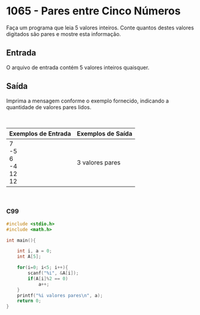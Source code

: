 1065 - Pares entre Cinco Números
================================

Faça um programa que leia 5 valores inteiros. Conte quantos destes valores digitados são pares e mostre esta informação.

Entrada
-------

O arquivo de entrada contém 5 valores inteiros quaisquer.

Saída
-----

Imprima a mensagem conforme o exemplo fornecido, indicando a quantidade de valores pares lidos.

&nbsp;

| Exemplos de Entrada | Exemplos de Saída |
|---------------------|-------------------|
| 7 <br/> -5 <br/> 6 <br/> -4 <br/> 12 <br/> 12 | 3 valores pares|

&nbsp;

### C99

```c
#include <stdio.h>
#include <math.h>

int main(){

    int i, a = 0;
    int A[5];

    for(i=0; i<5; i++){
        scanf("%i", &A[i]);
        if(A[i]%2 == 0)
            a++;
    }
    printf("%i valores pares\n", a);
    return 0;
}
```
